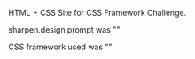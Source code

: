 HTML + CSS Site for CSS Framework Challenge.

sharpen.design prompt was ""

CSS framework used was ""
